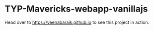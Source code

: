 # TYP-Mavericks-webapp-vanillajs
Head over to https://veenabaraik.github.io to see this project in action.
